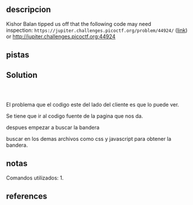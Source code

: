 ## descripcion

Kishor Balan tipped us off that the following code may need inspection: `https://jupiter.challenges.picoctf.org/problem/44924/` ([link](https://jupiter.challenges.picoctf.org/problem/44924/)) or http://jupiter.challenges.picoctf.org:44924
## pistas



## Solution

```



```


El problema que el codigo este del lado del cliente es que lo puede ver.


Se tiene que ir al codigo fuente de la pagina que nos da.

despues empezar a buscar la bandera

buscar en los demas archivos como css y javascript para obtener la bandera.
## notas

Comandos utilizados:
	1.

## references
